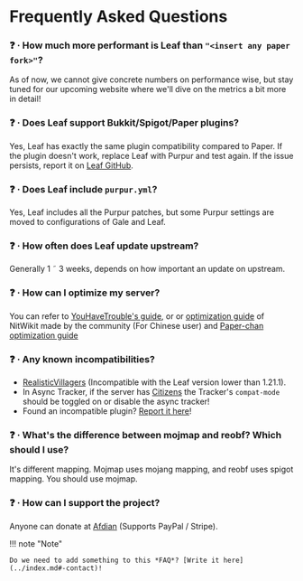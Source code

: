 # Frequently Asked Questions

### ❓ · How much more performant is Leaf than `"<insert any paper fork>"`?
As of now, we cannot give concrete numbers on performance wise, but stay tuned for our upcoming website where we'll dive on the metrics a bit more in detail!

### ❓ · Does Leaf support Bukkit/Spigot/Paper plugins?
Yes, Leaf has exactly the same plugin compatibility compared to Paper. If the plugin doesn't work, replace Leaf with Purpur and test again. If the issue persists, report it on [Leaf GitHub](https://github.com/Winds-Studio/Leaf/issues).

### ❓ · Does Leaf include `purpur.yml`?
Yes, Leaf includes all the Purpur patches, but some Purpur settings are moved to configurations of Gale and Leaf.

### ❓ · How often does Leaf update upstream?
Generally 1 ˜ 3 weeks, depends on how important an update on upstream.

### ❓ · How can I optimize my server?
You can refer to [YouHaveTrouble's guide](https://github.com/YouHaveTrouble/minecraft-optimization), or or [optimization guide](https://nitwikit.yizhan.wiki/Java/optimize) of NitWikit made by the community (For Chinese user) and [Paper-chan optimization guide](https://paper-chan.moe/paper-optimization/)

### ❓ · Any known incompatibilities?
* [RealisticVillagers](https://www.spigotmc.org/resources/realisticvillagers.105055) (Incompatible with the Leaf version lower than 1.21.1).
* In Async Tracker, if the server has [Citizens](https://www.spigotmc.org/resources/citizens.13811) the Tracker's `compat-mode` should be toggled on or disable the async tracker!
* Found an incompatible plugin? [Report it here](https://github.com/Winds-Studio/Leaf/issues)!

### ❓ · What's the difference between mojmap and reobf? Which should I use?
It's different mapping. Mojmap uses mojang mapping, and reobf uses spigot mapping. You should use mojmap.

### ❓ · How can I support the project?
Anyone can donate at [Afdian](https://afdian.com/a/Dreeam) (Supports PayPal / Stripe).

!!! note "Note"

    Do we need to add something to this *FAQ*? [Write it here](../index.md#-contact)!
